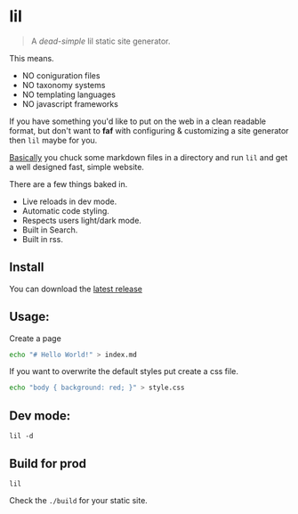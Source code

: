 # lil

> A *dead-simple* lil static site generator.

This means.

* NO coniguration files
* NO taxonomy systems
* NO templating languages
* NO javascript frameworks

If you have something you'd like to put on the web in a clean readable format, but don't want to **faf** with configuring & customizing a site generator then `lil` maybe for you.

[Basically](Basically) you chuck some markdown files in a directory and run `lil` and get a well designed fast, simple website.

There are a few things baked in.

- Live reloads in dev mode.
- Automatic code styling.
- Respects users light/dark mode.
- Built in Search.
- Built in rss.

## Install

You can download the [latest release](https://github.com/hobochild/lil/releases)

## Usage:

Create a page

```bash
echo "# Hello World!" > index.md
```

If you want to overwrite the default styles put create a css file.

```bash
echo "body { background: red; }" > style.css
```

## Dev mode:

```
lil -d
```

## Build for prod

```
lil
```

Check the `./build` for your static site.
